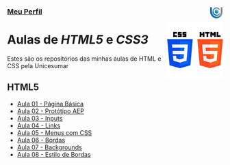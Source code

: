 ### [Meu Perfil ](http://phstefen.github.io/) <img align="right" src="../img/unicesumar.png" width="30">

<img align="right" src="../img/htmlcss.png" width="130">

# Aulas de *HTML5* e *CSS3*
Estes são os repositórios das minhas aulas de HTML e CSS pela Unicesumar

## HTML5

* [Aula 01 - Página Básica](https://github.com/phStefen/aulas-html-css/tree/master/unicesumar/aula-01)
* [Aula 02 - Protótipo AEP](https://github.com/phStefen/aulas-html-css/tree/master/unicesumar/aula-02)
* [Aula 03 - Inputs](https://github.com/phStefen/aulas-html-css/tree/master/unicesumar/aula-03)
* [Aula 04 - Links](https://github.com/phStefen/aulas-html-css/tree/master/unicesumar/aula-04)
* [Aula 05 - Menus com CSS](https://github.com/phStefen/aulas-html-css/tree/master/unicesumar/aula-05)
* [Aula 06 - Bordas](https://github.com/phStefen/aulas-html-css/tree/master/unicesumar/aula-06)
* [Aula 07 - Backgrounds](https://github.com/phStefen/aulas-html-css/tree/master/unicesumar/aula-07)
* [Aula 08 - Estilo de Bordas](https://github.com/phStefen/aulas-html-css/tree/master/unicesumar/aula-08)
